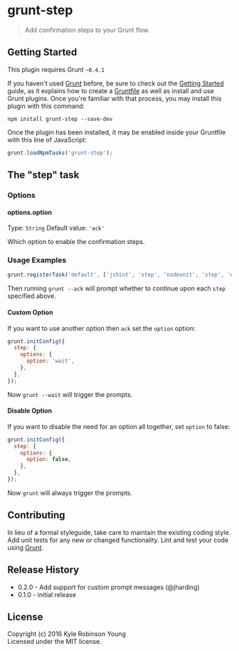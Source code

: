 # grunt-step

> Add confirmation steps to your Grunt flow.

## Getting Started
This plugin requires Grunt `~0.4.1`

If you haven't used [Grunt](http://gruntjs.com/) before, be sure to check out the [Getting Started](http://gruntjs.com/getting-started) guide, as it explains how to create a [Gruntfile](http://gruntjs.com/sample-gruntfile) as well as install and use Grunt plugins. Once you're familiar with that process, you may install this plugin with this command:

```shell
npm install grunt-step --save-dev
```

Once the plugin has been installed, it may be enabled inside your Gruntfile with this line of JavaScript:

```js
grunt.loadNpmTasks('grunt-step');
```

## The "step" task

### Options

#### options.option
Type: `String`
Default value: `'ack'`

Which option to enable the confirmation steps.

### Usage Examples

```js
grunt.registerTask('default', ['jshint', 'step', 'nodeunit', 'step', 'uglify']);
```

Then running `grunt --ack` will prompt whether to continue upon each `step` specified above.

#### Custom Option
If you want to use another option then `ack` set the `option` option:

```js
grunt.initConfig({
  step: {
    options: {
      option: 'wait',
    },
  },
});
```

Now `grunt --wait` will trigger the prompts.

#### Disable Option
If you want to disable the need for an option all together, set `option` to false:

```js
grunt.initConfig({
  step: {
    options: {
      option: false,
    },
  },
});
```

Now `grunt` will always trigger the prompts.

## Contributing
In lieu of a formal styleguide, take care to maintain the existing coding style. Add unit tests for any new or changed functionality. Lint and test your code using [Grunt](http://gruntjs.com/).

## Release History
* 0.2.0 - Add support for custom prompt messages (@jharding)
* 0.1.0 - initial release

## License
Copyright (c) 2016 Kyle Robinson Young  
Licensed under the MIT license.
